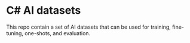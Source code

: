 # C# AI datasets

This repo contain a set of AI datasets that can be used for training, fine-tuning, one-shots, and evaluation.
